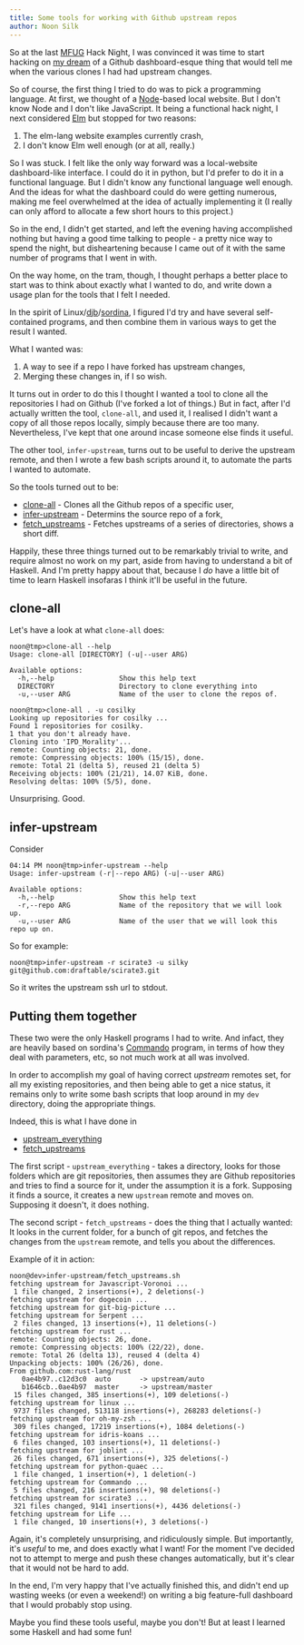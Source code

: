 ```yaml
---
title: Some tools for working with Github upstream repos
author: Noon Silk
---
```


So at the last [MFUG](http://www.meetup.com/Melbourne-Functional-User-Group-MFUG/) Hack Night, I 
was convinced it was time to start hacking on [my dream](https://github.com/silky/ideas "git console dashboard idea") of a Github
dashboard-esque thing that would tell me when the various clones I had had
upstream changes.

So of course, the first thing I tried to do was to pick a programming
language. At first, we thought of a [Node](http://nodejs.org)-based local website. But I don't know
Node and I don't like JavaScript. It being a functional hack night, I next
considered [Elm](http://elm-lang.org) but stopped for two reasons: 

  1) The elm-lang website examples currently crash,
  2) I don't know Elm well enough (or at all, really.)

So I was stuck. I felt like the only way forward was a local-website
dashboard-like interface. I could do it in python, but I'd prefer to do it in
a functional language. But I didn't know any functional language well enough.
And the ideas for what the dashboard could do were getting numerous, making me
feel overwhelmed at the idea of actually implementing it (I really can only
afford to allocate a few short hours to this project.)


So in the end, I didn't get started, and left the evening having accomplished
nothing but having a good time talking to people - a pretty nice way to spend
the night, but disheartening because I came out of it with the same number
of programs that I went in with.

On the way home, on the tram, though, I thought perhaps a better place to
start was to think about exactly what I wanted to do, and write down a usage
plan for the tools that I felt I needed.

In the spirit of
Linux/[djb](http://cr.yp.to/djb.html)/[sordina](https://github.com/sordina), I
figured I'd try and have several self-contained programs, and then combine
them in various ways to get the result I wanted.

What I wanted was:

  1. A way to see if a repo I have forked has upstream changes,
  2. Merging these changes in, if I so wish.

It turns out in order to do this I thought I wanted a tool to clone all the
repositories I had on Github (I've forked a lot of things.) But in fact, after
I'd actually written the tool, `clone-all`, and used it, I realised I didn't
want a copy of all those repos locally, simply because there are too many.
Nevertheless, I've kept that one around incase someone else finds it useful.

The other tool, `infer-upstream`, turns out to be useful to derive the
upstream remote, and then I wrote a few bash scripts around it, to automate
the parts I wanted to automate.

So the tools turned out to be:

  * [clone-all](https://github.com/silky/clone-all) - Clones all the Github repos of a specific user,
  * [infer-upstream](https://github.com/silky/infer-upstream) - Determins the source repo of a fork,
  * [fetch_upstreams](https://github.com/silky/infer-upstream/blob/master/fetch_upstreams.sh) - Fetches upstreams of a series of directories, shows a short diff.

Happily, these three things turned out to be remarkably trivial to write, and
require almost no work on my part, aside from having to understand a bit of
Haskell. And I'm pretty happy about that, because I *do* have a little bit of
time to learn Haskell insofaras I think it'll be useful in the future.

clone-all
--

Let's have a look at what `clone-all` does:

````
noon@tmp>clone-all --help 
Usage: clone-all [DIRECTORY] (-u|--user ARG)

Available options:
  -h,--help                Show this help text
  DIRECTORY                Directory to clone everything into
  -u,--user ARG            Name of the user to clone the repos of.

noon@tmp>clone-all . -u cosilky 
Looking up repositories for cosilky ...
Found 1 repositories for cosilky.
1 that you don't already have.
Cloning into 'IPD_Morality'...
remote: Counting objects: 21, done.
remote: Compressing objects: 100% (15/15), done.
remote: Total 21 (delta 5), reused 21 (delta 5)
Receiving objects: 100% (21/21), 14.07 KiB, done.
Resolving deltas: 100% (5/5), done.

````

Unsurprising. Good.


infer-upstream
--

Consider
````
04:14 PM noon@tmp>infer-upstream --help 
Usage: infer-upstream (-r|--repo ARG) (-u|--user ARG)

Available options:
  -h,--help                Show this help text
  -r,--repo ARG            Name of the repository that we will look up.
  -u,--user ARG            Name of the user that we will look this repo up on.
````

So for example:

````
noon@tmp>infer-upstream -r scirate3 -u silky
git@github.com:draftable/scirate3.git
````

So it writes the upstream ssh url to stdout.


Putting them together
--

These two were the only Haskell programs I had to write. And infact,
they are heavily based on sordina's [Commando](https://github.com/sordina/Commando)
program, in terms of how they deal with parameters, etc, so not much work at
all was involved.

In order to accomplish my goal of having correct *upstream* remotes set, for
all my existing repositories, and then being able to get a nice status, it
remains only to write some bash scripts that loop around in my `dev`
directory, doing the appropriate things.

Indeed, this is what I have done in

  * [upstream_everything](https://github.com/silky/infer-upstream/blob/master/upstream_everything.sh)
  * [fetch_upstreams](https://github.com/silky/infer-upstream/blob/master/fetch_upstreams.sh)

The first script - `upstream_everything` - takes a directory, looks for those
folders which are git repositories, then assumes they are Github repositories
and tries to find a source for it, under the assumption it is a fork.
Supposing it finds a source, it creates a new `upstream` remote and moves on.
Supposing it doesn't, it does nothing.

The second script - `fetch_upstreams` - does the thing that I actually wanted:
It looks in the current folder, for a bunch of git repos, and fetches the
changes from the `upstream` remote, and tells you about the differences.

Example of it in action:

````
noon@dev>infer-upstream/fetch_upstreams.sh
fetching upstream for Javascript-Voronoi ...
 1 file changed, 2 insertions(+), 2 deletions(-)
fetching upstream for dogecoin ...
fetching upstream for git-big-picture ...
fetching upstream for Serpent ...
 2 files changed, 13 insertions(+), 11 deletions(-)
fetching upstream for rust ...
remote: Counting objects: 26, done.
remote: Compressing objects: 100% (22/22), done.
remote: Total 26 (delta 13), reused 4 (delta 4)
Unpacking objects: 100% (26/26), done.
From github.com:rust-lang/rust
   0ae4b97..c12d3c0  auto       -> upstream/auto
   b1646cb..0ae4b97  master     -> upstream/master
 15 files changed, 385 insertions(+), 109 deletions(-)
fetching upstream for linux ...
 9737 files changed, 513118 insertions(+), 268283 deletions(-)
fetching upstream for oh-my-zsh ...
 309 files changed, 17219 insertions(+), 1084 deletions(-)
fetching upstream for idris-koans ...
 6 files changed, 103 insertions(+), 11 deletions(-)
fetching upstream for joblint ...
 26 files changed, 671 insertions(+), 325 deletions(-)
fetching upstream for python-quaec ...
 1 file changed, 1 insertion(+), 1 deletion(-)
fetching upstream for Commando ...
 5 files changed, 216 insertions(+), 98 deletions(-)
fetching upstream for scirate3 ...
 321 files changed, 9141 insertions(+), 4436 deletions(-)
fetching upstream for Life ...
 1 file changed, 10 insertions(+), 3 deletions(-)
````

Again, it's completely unsurprising, and ridiculously simple. But importantly,
it's *useful* to me, and does exactly what I want! For the moment I've decided
not to attempt to merge and push these changes automatically, but it's clear
that it would not be hard to add.

In the end, I'm very happy that I've actually finished this, and didn't end up
wasting weeks (or even a weekend!) on writing a big feature-full dashboard
that I would probably stop using.

Maybe you find these tools useful, maybe you don't! But at least I learned
some Haskell and had some fun!
